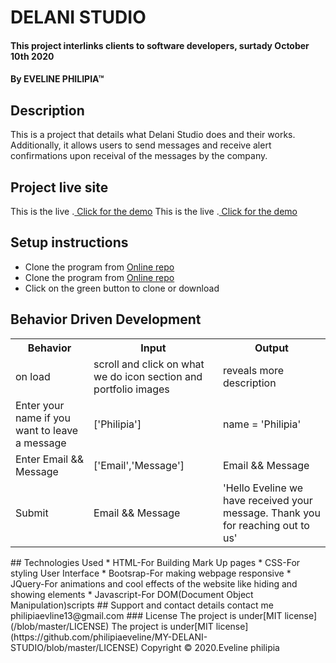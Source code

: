 # DELANI STUDIO
#### This project interlinks clients to software developers, surtady October 10th 2020 
#### By **EVELINE PHILIPIA**&trade;
## Description
This is a project that details what Delani Studio does and their works. Additionally, it allows users to send messages and receive alert confirmations upon receival of the messages by the company.
## Project live site
  This is the live .[ Click for the demo]()
  This is the live .[ Click for the demo](https://github.com/philipiaeveline/MY-DELANI-STUDIO)

## Setup instructions
* Clone the program from [Online repo]()
* Clone the program from [Online repo](https://github.com/philipiaeveline/MY-DELANI-STUDIO)
* Click on the green button to clone or download

## Behavior Driven Development
<table>
    <tr>
      <th>Behavior</th> 
      <th>Input</th> 
      <th>Output</th>   
    </tr>
    <tr>
        <td>on load</td>
        <td>scroll and click on what we do icon section and portfolio images </td>
        <td>reveals more description</td>
    </tr> 
    <tr>
        <td>Enter your name if you want to leave a message</td>
        <td>['Philipia']</td>
        <td>name = 'Philipia'</td>
    </tr>
    <tr>
        <td>Enter Email && Message</td>
        <td>['Email','Message']</td>
        <td>Email && Message</td>
    </tr>
    <tr>
        <td>Submit</td>
        <td>Email && Message</td>
        <td>'Hello  Eveline we have received your message. Thank you for reaching out to us'</td>
    </tr>
       
</table>
## Technologies Used
* HTML-For Building Mark Up pages
* CSS-For styling User Interface
* Bootsrap-For making webpage responsive
* JQuery-For animations and cool effects of the website like hiding and showing elements
* Javascript-For DOM(Document Object Manipulation)scripts
## Support and contact details
contact me philipiaevline13@gmail.com
### License
The project is under[MIT license](/blob/master/LICENSE)
The project is under[MIT license](https://github.com/philipiaeveline/MY-DELANI-STUDIO/blob/master/LICENSE)
Copyright &copy; 2020.Eveline philipia

